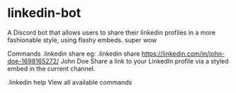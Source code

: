 # linkedin-bot
A Discord bot that allows users to share their linkedin profiles in a more fashionable style, using flashy embeds. super wow

Commands
.linkedin share <linkedin url> <name>
eg: .linkedin share https://linkedin.com/in/john-doe-1698165272/ John Doe
Share a link to your LinkedIn profile via a styled embed in the current channel. 

.linkedin help
View all available commands
